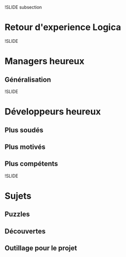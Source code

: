 !SLIDE subsection
# Retour d'experience Logica

!SLIDE
# Managers heureux
## Généralisation

!SLIDE
# Développeurs heureux
## Plus soudés
## Plus motivés
## Plus compétents

!SLIDE
# Sujets
## Puzzles
## Découvertes
## Outillage pour le projet


